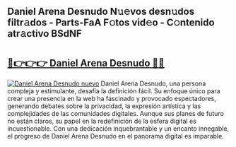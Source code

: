 ## Daniel Arena Desnudo N𝚞𝚎vos desn𝚞dos filtr𝚊dos - Parts-FaA F𝚘tos vid𝚎o - C𝚘ntenido atr𝚊ctivo BSdNF

# <h2><a href="http://mbav8u3.tromn.icu/?c=Daniel+Arena+Desnudo">🔗👉👉👉 Daniel Arena Desnudo 🔗🔗</a></h2>

[![Daniel Arena Desnudo nuevo](https://i.imgur.com/pEAQMta.gif)](http://mbav8u3.tromn.icu/?c=Daniel+Arena+Desnudo)
Daniel Arena Desnudo, una persona compleja y estimulante, desafía la definición fácil. Su enfoque único para crear una presencia en la web ha fascinado y provocado espectadores, generando debates sobre la privacidad, la expresión artística y las complejidades de las comunidades digitales. Aunque sus planes de futuro no están claros, su papel en la redefinición de la esfera digital es incuestionable. Con una dedicación inquebrantable y un encanto innegable, el progreso de Daniel Arena Desnudo en el panorama digital es imparable.
